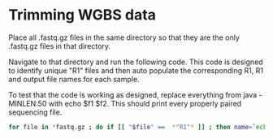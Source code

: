 # Trimming WGBS data

Place all .fastq.gz files in the same directory so that they are the only .fastq.gz files in that directory.

Navigate to that directory and run the following code. This code is designed to identify unique "R1" files and then auto populate the corresponding R1, R1 and output file names for each sample.

To test that the code is working as designed, replace everything from java - MINLEN:50 with echo $f1 $f2. This should print every properly paired sequencing file.

```bash
for file in *fastq.gz ; do if [[ "$file" ==  *"R1"* ]] ; then name=`echo $file | grep -o "[A-Za-z].*_R"` ; f1=$name\1.fastq.gz ; f2=$name\2.fastq.gz; java -jar /Linux/Trimmomatic/trimmomatic.jar PE -threads 20 -phred33 -trimlog $name\trim.log $f1 $f2 $name\1_Paired.fastq.gz $name\1_Unpaired.fastq.gz $name\2_Paired.fastq.gz $name\2_Unpaired.fastq.gz ILLUMINACLIP:NEBNext-PE-methylated.fa:2:30:10 LEADING:3 TRAILING:3 SLIDINGWINDOW:4:15 MINLEN:50; fi ; done;
```
